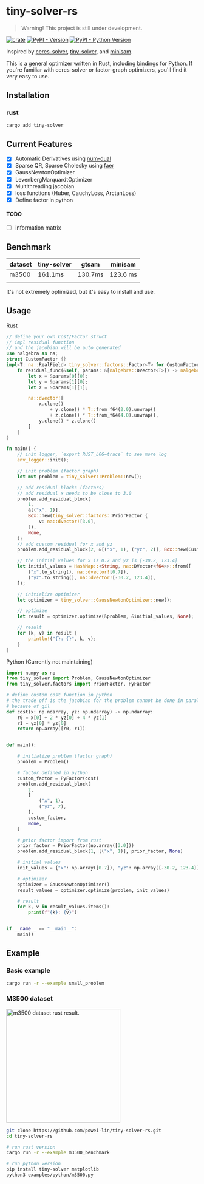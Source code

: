 # tiny-solver-rs
> Warning! This project is still under development.

[![crate](https://img.shields.io/crates/v/tiny-solver.svg)](https://crates.io/crates/tiny-solver)
[![PyPI - Version](https://img.shields.io/pypi/v/tiny-solver.svg)](https://pypi.org/project/tiny-solver)
[![PyPI - Python Version](https://img.shields.io/pypi/pyversions/tiny-solver.svg)](https://pypi.org/project/tiny-solver)

Inspired by [ceres-solver](https://github.com/ceres-solver/ceres-solver), [tiny-solver](https://github.com/keir/tinysolver), and [minisam](https://github.com/dongjing3309/minisam).

This is a general optimizer written in Rust, including bindings for Python. If you're familiar with ceres-solver or factor-graph optimizers, you'll find it very easy to use.

## Installation
### rust
```sh
cargo add tiny-solver
```

## Current Features

- [x] Automatic Derivatives using [num-dual](https://github.com/itt-ustutt/num-dual)
- [x] Sparse QR, Sparse Cholesky using [faer](https://github.com/sarah-quinones/faer-rs)
- [x] GaussNewtonOptimizer
- [x] LevenbergMarquardtOptimizer
- [x] Multithreading jacobian
- [x] loss functions (Huber, CauchyLoss, ArctanLoss)
- [x] Define factor in python

#### TODO
- [ ] information matrix

## Benchmark
| dataset | tiny-solver | gtsam   | minisam  |
|---------|-------------|---------|----------|
| m3500   | 161.1ms     | 130.7ms | 123.6 ms |
|         |             |         |          |

It's not extremely optimized, but it's easy to install and use.

## Usage
Rust 
```rust
// define your own Cost/Factor struct
// impl residual function
// and the jacobian will be auto generated
use nalgebra as na;
struct CustomFactor {}
impl<T: na::RealField> tiny_solver::factors::Factor<T> for CustomFactor {
    fn residual_func(&self, params: &[nalgebra::DVector<T>]) -> nalgebra::DVector<T> {
        let x = &params[0][0];
        let y = &params[1][0];
        let z = &params[1][1];

        na::dvector![
            x.clone()
                + y.clone() * T::from_f64(2.0).unwrap()
                + z.clone() * T::from_f64(4.0).unwrap(),
            y.clone() * z.clone()
        ]
    }
}

fn main() {
    // init logger, `export RUST_LOG=trace` to see more log
    env_logger::init();

    // init problem (factor graph)
    let mut problem = tiny_solver::Problem::new();

    // add residual blocks (factors)
    // add residual x needs to be close to 3.0
    problem.add_residual_block(
        1,
        &[("x", 1)],
        Box::new(tiny_solver::factors::PriorFactor {
            v: na::dvector![3.0],
        }),
        None,
    );
    // add custom residual for x and yz
    problem.add_residual_block(2, &[("x", 1), ("yz", 2)], Box::new(CustomFactor {}), None);

    // the initial values for x is 0.7 and yz is [-30.2, 123.4]
    let initial_values = HashMap::<String, na::DVector<f64>>::from([
        ("x".to_string(), na::dvector![0.7]),
        ("yz".to_string(), na::dvector![-30.2, 123.4]),
    ]);

    // initialize optimizer
    let optimizer = tiny_solver::GaussNewtonOptimizer::new();

    // optimize
    let result = optimizer.optimize(&problem, &initial_values, None);

    // result
    for (k, v) in result {
        println!("{}: {}", k, v);
    }
}
```
Python (Currently not maintaining)
```py
import numpy as np
from tiny_solver import Problem, GaussNewtonOptimizer
from tiny_solver.factors import PriorFactor, PyFactor

# define custom cost function in python
# the trade off is the jacobian for the problem cannot be done in parallel
# because of gil
def cost(x: np.ndarray, yz: np.ndarray) -> np.ndarray:
    r0 = x[0] + 2 * yz[0] + 4 * yz[1]
    r1 = yz[0] * yz[0]
    return np.array([r0, r1])


def main():

    # initialize problem (factor graph)
    problem = Problem()

    # factor defined in python
    custom_factor = PyFactor(cost)
    problem.add_residual_block(
        2,
        [
            ("x", 1),
            ("yz", 2),
        ],
        custom_factor,
        None,
    )

    # prior factor import from rust
    prior_factor = PriorFactor(np.array([3.0]))
    problem.add_residual_block(1, [("x", 1)], prior_factor, None)

    # initial values
    init_values = {"x": np.array([0.7]), "yz": np.array([-30.2, 123.4])}

    # optimizer
    optimizer = GaussNewtonOptimizer()
    result_values = optimizer.optimize(problem, init_values)

    # result
    for k, v in result_values.items():
        print(f"{k}: {v}")


if __name__ == "__main__":
    main()
```

## Example
### Basic example
```sh
cargo run -r --example small_problem
```
### M3500 dataset
<img src="docs/m3500_rs.png" width="300" alt="m3500 dataset rust result.">

```sh
git clone https://github.com/powei-lin/tiny-solver-rs.git
cd tiny-solver-rs

# run rust version
cargo run -r --example m3500_benchmark

# run python version
pip install tiny-solver matplotlib
python3 examples/python/m3500.py
```